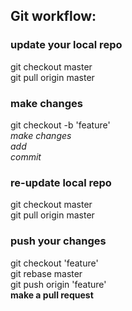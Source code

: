 ## Git workflow:

### update your local repo  
git checkout master  
git pull origin master  

### make changes  
git checkout -b 'feature'  
*make changes*  
*add*  
*commit*  

### re-update local repo  
git checkout master  
git pull origin master  

### push your changes  
git checkout 'feature'  
git rebase master      
git push origin 'feature'  
**make a pull request**  
